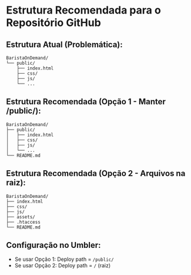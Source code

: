 # Estrutura Recomendada para o Repositório GitHub

## Estrutura Atual (Problemática):
```
BaristaOnDemand/
└── public/
    ├── index.html
    ├── css/
    ├── js/
    └── ...
```

## Estrutura Recomendada (Opção 1 - Manter /public/):
```
BaristaOnDemand/
├── public/
│   ├── index.html
│   ├── css/
│   ├── js/
│   └── ...
└── README.md
```

## Estrutura Recomendada (Opção 2 - Arquivos na raiz):
```
BaristaOnDemand/
├── index.html
├── css/
├── js/
├── assets/
├── .htaccess
└── README.md
```

## Configuração no Umbler:
- Se usar Opção 1: Deploy path = `/public/`
- Se usar Opção 2: Deploy path = `/` (raiz)